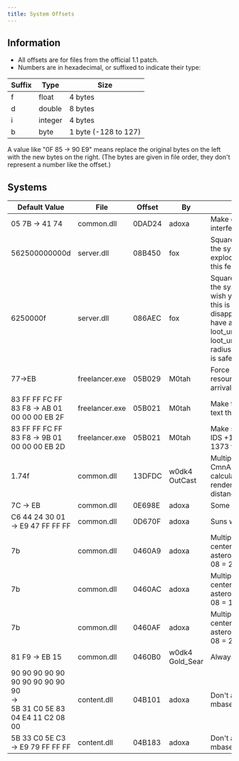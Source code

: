 ```yaml
---
title: System Offsets
---
```


## Information

* All offsets are for files from the official 1.1 patch.
* Numbers are in hexadecimal, or suffixed to indicate their type:

| Suffix | Type    | Size                 |
| ------ | ------- | -------------------- |
| f      | float   | 4 bytes              |
| d      | double  | 8 bytes              |
| i      | integer | 4 bytes              |
| b      | byte    | 1 byte (-128 to 127) |

A value like "0F 85 -> 90 E9" means replace the original bytes on the left with the new bytes on the right. (The bytes are given in file order, they don't represent a number like the offset.)

## Systems

| Default Value                                                                | File           | Offset | By                  | Description                                                                                                                                                                                                                                                                                                                                       |
| ---------------------------------------------------------------------------- | -------------- | ------ | ------------------- | ------------------------------------------------------------------------------------------------------------------------------------------------------------------------------------------------------------------------------------------------------------------------------------------------------------------------------------------------- |
| 05 7B -> 41 74                                                               | common.dll     | 0DAD24 | adoxa               | Make drag_modifier independent of interference/damage.                                                                                                                                                                                                                                                                                            |
| 562500000000d                                                                | server.dll     | 08B450 | fox                 | Square of distance from the center of the system over which your ship explodes in multiplayer (no 1.0 offset, this feature was added in 1.1).                                                                                                                                                                                                     |
| 6250000f                                                                     | server.dll     | 086AEC | fox                 | Square of distance from the center of the system over which bases no longer wish you well when un-docking (note: this is the same number as NPC disappear distance - as long as you have a good NPC persistence range, loot_unseen_radius = (radius) and loot_unseen_life_time = (time outside radius) in constants.ini, increasing this is safe) |
| 77->EB                                                                       | freelancer.exe | 05B029 | M0tah               | Force "%s System." IDS (1373 in resources.dll) to be used for all system arrival text (no house is displayed).                                                                                                                                                                                                                                    |
| 83 FF FF FC FF 83 F8 -> AB 01 00 00 00 EB 2F                                 | freelancer.exe | 05B021 | M0tah               | Make the house in the system arrival text the system's IDS +1.                                                                                                                                                                                                                                                                                    |
| 83 FF FF FC FF 83 F8 -> 9B 01 00 00 00 EB 2D                                 | freelancer.exe | 05B021 | M0tah               | Make system arrival text the system's IDS +1 (be sure to also change IDS 1373 to just "%s").                                                                                                                                                                                                                                                      |
| 1.74f                                                                        | common.dll     | 13DFDC | w0dk4<br/>OutCast  | Multiplier for fill_dist in CmnAsteroid::CAsteroidField::near_field calculation, increase this to make FL render asteroid fields from greater distances.                                                                                                                                                                                          |
| 7C -> EB                                                                     | common.dll     | 0E698E | adoxa               | Some planets keep on spinning.                                                                                                                                                                                                                                                                                                                    |
| C6 44 24 30 01 -> E9 47 FF FF FF                                             | common.dll     | 0D670F | adoxa               | Suns will honor visit flag.                                                                                                                                                                                                                                                                                                                       |
| 7b                                                                           | common.dll     | 0460A9 | adoxa               | Multiplier for max distance from the center of the system (x-axis) static asteroids will be spawned (07 = 130k, 08 = 260k, 09 = 520k, etc).                                                                                                                                                                                                       |
| 7b                                                                           | common.dll     | 0460AC | adoxa               | Multiplier for max distance from the center of the system (y-axis) static asteroids will be spawned (07 = 65k, 08 = 130k, 09 = 260k, etc).                                                                                                                                                                                                        |
| 7b                                                                           | common.dll     | 0460AF | adoxa               | Multiplier for max distance from the center of the system (z-axis) static asteroids will be spawned (07 = 130k, 08 = 260k, 09 = 520k, etc).                                                                                                                                                                                                       |
| 81 F9 -> EB 15                                                               | common.dll     | 0460B0 | w0dk4<br/>Gold_Sear | Always render static asteroids.                                                                                                                                                                                                                                                                                                                   |
| 90 90 90 90 90 90 90 90 90 90 90<br/>-><br/>5B 31 C0 5E 83 04 E4 11 C2 08 00 | content.dll    | 04B101 | adoxa               | Don't append dash to msg_id_prefix in mbases.ini (Part 1).                                                                                                                                                                                                                                                                                        |
| 5B 33 C0 5E C3 -> E9 79 FF FF FF                                             | content.dll    | 04B183 | adoxa               | Don't append dash to msg_id_prefix in mbases.ini (Part 2).                                                                                                                                                                                                                                                                                        |
